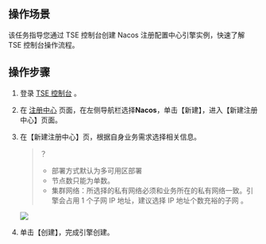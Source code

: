 ## 操作场景

该任务指导您通过 TSE 控制台创建 Nacos 注册配置中心引擎实例，快速了解 TSE 控制台操作流程。

## 操作步骤

1. 登录 [TSE 控制台](https://console.cloud.tencent.com/tse) 。

2. 在 [注册中心](https://console.cloud.tencent.com/tse/registry) 页面，在左侧导航栏选择**Nacos**，单击【新建】，进入【新建注册中心】页面。

3. 在【新建注册中心】页，根据自身业务需求选择相关信息。

   > ？
   >
   > - 部署方式默认为多可用区部署
   > - 节点数只能为单数。
   > - 集群网络：所选择的私有网络必须和业务所在的私有网络一致。引擎会占用 1 个子网 IP 地址，建议选择 IP 地址个数充裕的子网 。

   ![](https://qcloudimg.tencent-cloud.cn/raw/1232205e21d4b37ccbb182c567d26cc3.png)

4. 单击【创建】，完成引擎创建。
